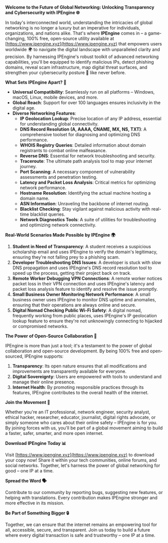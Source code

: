 **Welcome to the Future of Global Networking: Unlocking Transparency and Cybersecurity with IPEngine 🌐**

In today's interconnected world, understanding the intricacies of global networking is no longer a luxury but an imperative for individuals, organizations, and nations alike. That's where **IPEngine** comes in – a game-changing, 100% free, open-source utility available at [https://www.ipengine.xyz](https://www.ipengine.xyz) that empowers users worldwide 🌍 to navigate the digital landscape with unparalleled clarity and precision. By harnessing IPEngine's robust toolkit of advanced networking capabilities, you'll be equipped to identify malicious IPs, detect phishing domains, reveal scam infrastructure, map digital threat surfaces, and strengthen your cybersecurity posture 🔐 like never before.

**What Sets IPEngine Apart? 🚀**

- **Universal Compatibility**: Seamlessly run on all platforms – Windows, macOS, Linux, mobile devices, and more.
- **Global Reach**: Support for over 100 languages ensures inclusivity in the digital age.
- **Diverse Networking Features**:
    - **IP Geolocation Lookup**: Precise location of any IP address, essential for understanding global connectivity.
    - **DNS Record Resolution (A, AAAA, CNAME, MX, NS, TXT)**: A comprehensive toolset for diagnosing and optimizing DNS performance.
    - **WHOIS Registry Queries**: Detailed information about domain registrants to combat online malfeasance.
    - **Reverse DNS**: Essential for network troubleshooting and security.
    - **Traceroute**: The ultimate path analysis tool to map your internet journey.
    - **Port Scanning**: A necessary component of vulnerability assessments and penetration testing.
    - **Latency and Packet Loss Analysis**: Critical metrics for optimizing network performance.
    - **Hostname Resolution**: Identifying the actual machine hosting a domain name.
    - **ASN Information**: Unraveling the backbone of internet routing.
    - **Blacklist Checking**: Stay vigilant against malicious activity with real-time blacklist queries.
    - **Network Diagnostics Tools**: A suite of utilities for troubleshooting and optimizing network connectivity.

**Real-World Scenarios Made Possible by IPEngine 🌍**

1.  **Student in Need of Transparency**: A student receives a suspicious scholarship email and uses IPEngine to verify the domain's legitimacy, ensuring they're not falling prey to a phishing scam.
2.  **Developer Troubleshooting DNS Issues**: A developer is stuck with slow DNS propagation and uses IPEngine's DNS record resolution tool to speed up the process, getting their project back on track.
3.  **Remote Worker Debugging VPN Connections**: A remote worker notices packet loss in their VPN connection and uses IPEngine's latency and packet loss analysis feature to identify and resolve the issue promptly.
4.  **Small Business Owner Monitoring Network Performance**: A small business owner uses IPEngine to monitor DNS uptime and anomalies, ensuring that their operations are always online and secure.
5.  **Digital Nomad Checking Public Wi-Fi Safety**: A digital nomad, frequently working from public places, uses IPEngine's IP geolocation lookup feature to ensure they're not unknowingly connecting to hijacked or compromised networks.

**The Power of Open-Source Collaboration 📡**

IPEngine is more than just a tool; it's a testament to the power of global collaboration and open-source development. By being 100% free and open-sourced, IPEngine supports:

1.  **Transparency**: Its open nature ensures that all modifications and improvements are transparently available for everyone.
2.  **Digital Sovereignty**: Users are empowered with tools to understand and manage their online presence.
3.  **Internet Health**: By promoting responsible practices through its features, IPEngine contributes to the overall health of the internet.

**Join the Movement 🚀**

Whether you're an IT professional, network engineer, security analyst, ethical hacker, researcher, educator, journalist, digital rights advocate, or simply someone who cares about their online safety – IPEngine is for you. By joining forces with us, you'll be part of a global movement aiming to build a faster, safer, smarter, and more open internet.

**Download IPEngine Today 📊**

Visit [https://www.ipengine.xyz](https://www.ipengine.xyz) to download your copy now! Share it within your tech communities, online forums, and social networks. Together, let's harness the power of global networking for good – one IP at a time.

**Spread the Word 🗣️**

Contribute to our community by reporting bugs, suggesting new features, or helping with translations. Every contribution makes IPEngine stronger and more effective in its mission.

**Be Part of Something Bigger 🔒**

Together, we can ensure that the internet remains an empowering tool for all, accessible, secure, and transparent. Join us today to build a future where every digital transaction is safe and trustworthy – one IP at a time.
